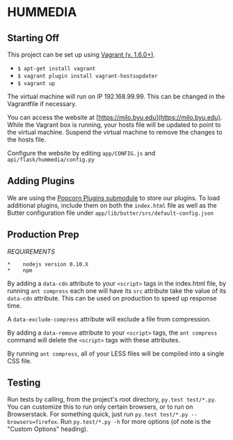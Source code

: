 HUMMEDIA
=========

Starting Off
--------------
This project can be set up using [Vagrant (v. 1.6.0+)](http://docs.vagrantup.com/v2/).

* `$ apt-get install vagrant`
* `$ vagrant plugin install vagrant-hostsupdater`
* `$ vagrant up`

The virtual machine will run on IP 192.168.99.99. This can be changed in the Vagrantfile if necessary.

You can access the website at [https://milo.byu.edu](https://milo.byu.edu). While the Vagrant box is running,
your hosts file will be updated to point to the virtual machine. Suspend the virtual machine to remove the changes
to the hosts file.

Configure the website by editing `app/CONFIG.js` and
`api/flask/hummedia/config.py`

Adding Plugins
-----------------------
We are using the [Popcorn Plugins submodule](https://bitbucket.org/htrscdev/popcorn-plugins) to store our plugins. To load additional plugins,
include them on both the `index.html` file as well as the Butter configuration file under `app/lib/butter/src/default-config.json`

Production Prep
------------------------
*REQUIREMENTS*

    *    nodejs version 0.10.X
    *    npm

By adding a `data-cdn` attribute to your `<script>` tags in the index.html file, 
by running `ant compress` each one will have its `src` attribute take the value of
its `data-cdn` attribute. This can be used on production to speed up response time.

A `data-exclude-compress` attribute will exclude a file from compression.

By adding a `data-remove` attribute to your `<script>` tags, the `ant compress` command
will delete the `<script>` tags with these attributes.

By running `ant compress`, all of your LESS files will be compiled into a single CSS file.

Testing
-------

Run tests by calling, from the project's root directory, `py.test test/*.py`.
You can customize this to run only certain browsers, or to run on Browserstack.
For something quick, just run `py.test test/*.py --browsers=firefox`. Run
`py.test/*.py -h` for more options (of note is the "Custom Options" heading).
